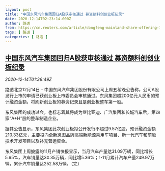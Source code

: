 ```yaml
---
layout: post
title: "中国东风汽车集团回归A股获审核通过 募资额料创创业板纪录"
date: 2020-12-14T02:23:14.000Z
author: 路透
from: https://cn.reuters.com/article/dongfeng-mainland-share-offering-1214-mo-idCNKBS28O042
tags: [ 路透 ]
categories: [ 路透 ]
---
```

<!--1607912594000-->
[中国东风汽车集团回归A股获审核通过 募资额料创创业板纪录](https://cn.reuters.com/article/dongfeng-mainland-share-offering-1214-mo-idCNKBS28O042)
------

<div>
<div><i>2020-12-14T01:39:49Z</i></div><p>路透北京12月14日 - 中国东风汽车集团股份有限公司上周五稍晚公告称，公司A股发行上市的申请已获创业板上市委员会审核通过。东风集团超200亿元人民币的预计融资金额，将刷新创业板的募资纪录且是创业板整车第一股。</p><p>东风集团的成功过会，也标志着其将成为继比亚迪、广汽集团和长城汽车后，第四家“A+H”股的整车制造企业。</p><p>据其公告显示，东风集团此次创业板拟公开发行不超过9.57亿股，预计融资金额210.33亿元，主要投向全新岚图品牌高端新能源乘用车项目、新一代汽车和前瞻技术开发项目以及补充营运资金。</p><p>东风集团上周披露的11月产销快报显示，当月汽车产量达31.09万辆，同比增长5.65%，汽车销量达30.35万辆，同比增5.36%；1-11月累计汽车产量249.97万辆，累计汽车销量达252.58万辆。（完）</p>
</div>

